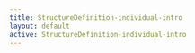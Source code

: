 ```yaml
---
title: StructureDefinition-individual-intro
layout: default
active: StructureDefinition-individual-intro
---
```


